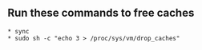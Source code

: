 Run these commands to free caches
---------------------------------

	* sync
	* sudo sh -c "echo 3 > /proc/sys/vm/drop_caches"

